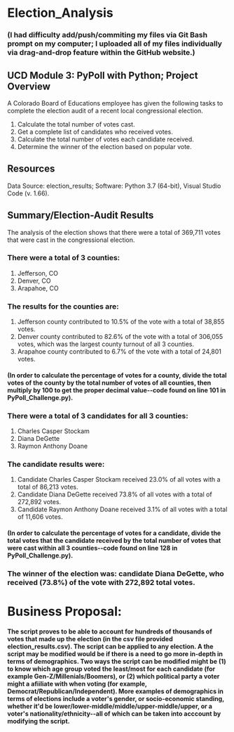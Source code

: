 # Election_Analysis
### (I had difficulty add/push/commiting my files via Git Bash prompt on my computer; I uploaded all of my files individually via drag-and-drop feature within the GitHub website.)
## UCD Module 3: PyPoll with Python; Project Overview
A Colorado Board of Educations employee has given the following tasks to complete the election audit of a recent local congressional election.
1. Calculate the total number of votes cast.
2. Get a complete list of candidates who received votes.
3. Calculate the total number of votes each candidate received.
4. Determine the winner of the election based on popular vote.
## Resources
Data Source: election_results;
Software: Python 3.7 (64-bit), Visual Studio Code (v. 1.66).
## Summary/Election-Audit Results 
The analysis of the election shows that there were a total of 369,711 votes that were cast in the congressional election.
### There were a total of 3 counties:
1. Jefferson, CO
2. Denver, CO
3. Arapahoe, CO
### The results for the counties are:
1. Jefferson county contributed to 10.5% of the vote with a total of 38,855 votes.
2. Denver county contributed to 82.6% of the vote with a total of 306,055 votes, which was the largest county turnout of all 3 counties.
3. Arapahoe county contributed to 6.7% of the vote with a total of 24,801 votes.
#### (In order to calculate the percentage of votes for a county, divide the total votes of the county by the total number of votes of all counties, then multiply by 100 to get the proper decimal value--code found on line 101 in PyPoll_Challenge.py). 
### There were a total of 3 candidates for all 3 counties:
1. Charles Casper Stockam
2. Diana DeGette
3. Raymon Anthony Doane
### The candidate results were:
1. Candidate Charles Casper Stockam received 23.0% of all votes with a total of 86,213 votes.
2. Candidate Diana DeGette received 73.8% of all votes with a total of 272,892 votes.
3. Candidate Raymon Anthony Doane received 3.1% of all votes with a total of 11,606 votes.
#### (In order to calculate the percentage of votes for a candidate, divide the total votes that the candidate received by the total number of votes that were cast within all 3 counties--code found on line 128 in PyPoll_Challenge.py).
### The winner of the election was: candidate Diana DeGette, who received (73.8%) of the vote with 272,892 total votes.
# Business Proposal: 
#### The script proves to be able to account for hundreds of thousands of votes that made up the election (in the csv file provided election_results.csv). The script can be applied to any election.  A the script may be modified would be if there is a need to go more in-depth in terms of demographics.  Two ways the script can be modified might be (1) to know which age group voted the least/most for each candidate (for example Gen-Z/Millenials/Boomers), or (2) which political party a voter might a afiiliate with when voting (for example, Democrat/Republican/Independent). More examples of demographics in terms of elections include a voter's gender, or socio-economic standing, whether it'd be lower/lower-middle/middle/upper-middle/upper, or a voter's nationality/ethnicity--all of which can be taken into acccount by modifying the script.
